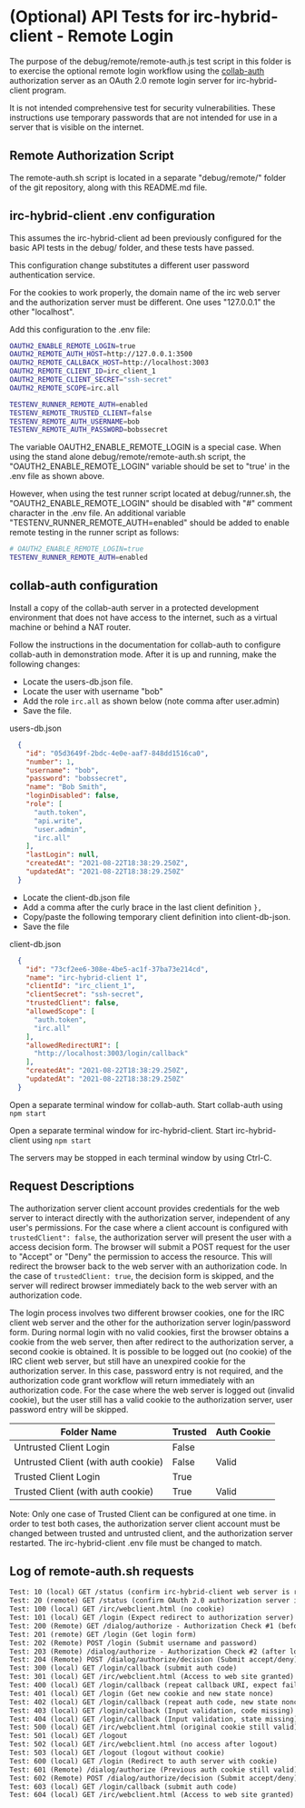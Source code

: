 # (Optional) API Tests for irc-hybrid-client - Remote Login

The purpose of the debug/remote/remote-auth.js test script in this folder is to exercise the optional remote login workflow using the [collab-auth](https://github.com/cotarr/collab-auth) authorization server as an OAuth 2.0 remote login server for irc-hybrid-client program.

It is not intended comprehensive test for security vulnerabilities. These instructions use temporary passwords that are not intended for use in a server that is visible on the internet.

## Remote Authorization Script

The remote-auth.sh script is located in a separate "debug/remote/" folder of the git repository, along with this README.md file.

## irc-hybrid-client .env configuration

This assumes the irc-hybrid-client ad been previously configured for the basic API tests in the debug/ folder, and these tests have passed.

This configuration change substitutes a different user password authentication service.

For the cookies to work properly, the domain name of the irc web server and the authorization server must be different. One uses "127.0.0.1" the other "localhost".

Add this configuration to the .env file:

```bash
OAUTH2_ENABLE_REMOTE_LOGIN=true
OAUTH2_REMOTE_AUTH_HOST=http://127.0.0.1:3500
OAUTH2_REMOTE_CALLBACK_HOST=http://localhost:3003
OAUTH2_REMOTE_CLIENT_ID=irc_client_1
OAUTH2_REMOTE_CLIENT_SECRET="ssh-secret"
OAUTH2_REMOTE_SCOPE=irc.all

TESTENV_RUNNER_REMOTE_AUTH=enabled
TESTENV_REMOTE_TRUSTED_CLIENT=false
TESTENV_REMOTE_AUTH_USERNAME=bob
TESTENV_REMOTE_AUTH_PASSWORD=bobssecret
```

The variable OAUTH2_ENABLE_REMOTE_LOGIN is a special case. When using the stand alone debug/remote/remote-auth.sh script, the "OAUTH2_ENABLE_REMOTE_LOGIN" variable should be set to "true' in the .env file as shown above.

However, when using the test runner script located at debug/runner.sh, the "OAUTH2_ENABLE_REMOTE_LOGIN" should be disabled with "#" comment character in the .env file. An additional variable "TESTENV_RUNNER_REMOTE_AUTH=enabled" should be added to enable remote testing in the runner script as follows:

```bash
# OAUTH2_ENABLE_REMOTE_LOGIN=true
TESTENV_RUNNER_REMOTE_AUTH=enabled
```

## collab-auth configuration

Install a copy of the collab-auth server in a protected development environment that does not have access to the internet, such as a virtual machine or behind a NAT router.

Follow the instructions in the documentation for collab-auth to configure collab-auth in demonstration mode. After it is up and running,
make the following changes:

* Locate the users-db.json file.
* Locate the user with username "bob"
* Add the role `irc.all` as shown below (note comma after user.admin)
* Save the file.

users-db.json

```json
  {
    "id": "05d3649f-2bdc-4e0e-aaf7-848dd1516ca0",
    "number": 1,
    "username": "bob",
    "password": "bobssecret",
    "name": "Bob Smith",
    "loginDisabled": false,
    "role": [
      "auth.token",
      "api.write",
      "user.admin",
      "irc.all"
    ],
    "lastLogin": null,
    "createdAt": "2021-08-22T18:38:29.250Z",
    "updatedAt": "2021-08-22T18:38:29.250Z"
  }
```

* Locate the client-db.json file
* Add a comma after the curly brace in the last client definition `},`
* Copy/paste the following temporary client definition into client-db-json.
* Save the file

client-db.json

```json
  {
    "id": "73cf2ee6-308e-4be5-ac1f-37ba73e214cd",
    "name": "irc-hybrid-client 1",
    "clientId": "irc_client_1",
    "clientSecret": "ssh-secret",
    "trustedClient": false,
    "allowedScope": [
      "auth.token",
      "irc.all"
    ],
    "allowedRedirectURI": [
      "http://localhost:3003/login/callback"
    ],
    "createdAt": "2021-08-22T18:38:29.250Z",
    "updatedAt": "2021-08-22T18:38:29.250Z"
  }
```

Open a separate terminal window for collab-auth. Start collab-auth using `npm start`

Open a separate terminal window for irc-hybrid-client. Start irc-hybrid-client using `npm start`

The servers may be stopped in each terminal window by using Ctrl-C.

## Request Descriptions

The authorization server client account provides credentials for the web server to interact directly with the authorization server, independent of any user's permissions. For the case where a client account is configured with `trustedClient": false`, the authorization server will present the user with a access decision form. The browser will submit a POST request for the user to "Accept" or "Deny" the permission to access the resource. This will redirect the browser back to the web server with an authorization code. In the case of `trustedClient: true`, the decision form is skipped, and the server will redirect browser immediately back to the web server with an authorization code.

The login process involves two different browser cookies, one for the IRC client web server and the other for the authorization server login/password form. During normal login with no valid cookies, first the browser obtains a cookie from the web server, then after redirect to the authorization server, a second cookie is obtained. It is possible to be logged out (no cookie) of the IRC client web server, but still have an unexpired cookie for the authorization server. In this case, password entry is not required, and the authorization code grant workflow will return immediately with an authorization code. For the case where the web server is logged out (invalid cookie), but the user still has a valid cookie to the authorization server, user password entry will be skipped.

| Folder Name                         | Trusted | Auth Cookie |
| ----------------------------------- | ------- | ----------- |
| Untrusted Client Login              | False   |             |
| Untrusted Client (with auth cookie) | False   | Valid       |
| Trusted Client Login                | True    |             |
| Trusted Client (with auth cookie)   | True    | Valid       |

Note: Only one case of Trusted Client can be configured at one time. in order to test both cases, the authorization server client account must be changed between trusted and untrusted client, and the authorization server restarted. The irc-hybrid-client .env file must be changed to match.

## Log of remote-auth.sh requests

```txt
Test: 10 (local) GET /status (confirm irc-hybrid-client web server is running)
Test: 20 (remote) GET /status (confirm OAuth 2.0 authorization server is running)
Test: 100 (local) GET /irc/webclient.html (no cookie)
Test: 101 (local) GET /login (Expect redirect to authorization server)
Test: 200 (Remote) GET /dialog/authorize - Authorization Check #1 (before login)
Test: 201 (remote) GET /login (Get login form)
Test: 202 (Remote) POST /login (Submit username and password)
Test: 203 (Remote) /dialog/authorize - Authorization Check #2 (after login)
Test: 204 (Remote) POST /dialog/authorize/decision (Submit accept/deny)
Test: 300 (local) GET /login/callback (submit auth code)
Test: 301 (local) GET /irc/webclient.html (Access to web site granted)
Test: 400 (local) GET /login/callback (repeat callback URI, expect fail)
Test: 401 (local) GET /login (Get new cookie and new state nonce)
Test: 402 (local) GET /login/callback (repeat auth code, new state nonce, expect fail))
Test: 403 (local) GET /login/callback (Input validation, code missing)
Test: 404 (local) GET /login/callback (Input validation, state missing)
Test: 500 (local) GET /irc/webclient.html (original cookie still valid)
Test: 501 (local) GET /logout
Test: 502 (local) GET /irc/webclient.html (no access after logout)
Test: 503 (local) GET /logout (logout without cookie)
Test: 600 (local) GET /login (Redirect to auth server with cookie)
Test: 601 (Remote) /dialog/authorize (Previous auth cookie still valid)
Test: 602 (Remote) POST /dialog/authorize/decision (Submit accept/deny)
Test: 603 (local) GET /login/callback (submit auth code)
Test: 604 (local) GET /irc/webclient.html (Access to web site granted)
```
